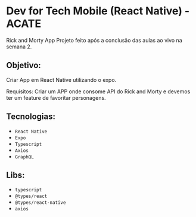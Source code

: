 # Dev for Tech Mobile (React Native) - ACATE

Rick and Morty App
Projeto feito após a conclusão das aulas ao vivo na semana 2.

## Objetivo:
Criar App em React Native utilizando o expo.

Requisitos: Criar um APP onde consome API do Rick and Morty e devemos ter um feature de favoritar personagens.

 
## Tecnologias:
- `React Native`
- `Expo`
- `Typescript`
- `Axios`
- `GraphQL`

## Libs:
- `typescript`
- `@types/react`
- `@types/react-native`
- `axios`
